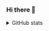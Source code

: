 ### Hi there 👋


<details>
  <summary>GitHub stats</summary>
  <p align="center">
    <img src="https://github-readme-stats.vercel.app/api?username=thehighestmath&show_icons=true&theme=dark" />
  </p>
</details>

<!--
**thehighestmath/thehighestmath** is a ✨ _special_ ✨ repository because its `README.md` (this file) appears on your GitHub profile.

Here are some ideas to get you started:

- 🔭 I’m currently working on ...
- 🌱 I’m currently learning ...
- 👯 I’m looking to collaborate on ...
- 🤔 I’m looking for help with ...
- 💬 Ask me about ...
- 📫 How to reach me: ...
- 😄 Pronouns: ...
- ⚡ Fun fact: ...
-->
